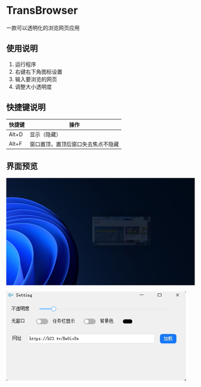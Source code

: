 # TransBrowser
一款可以透明化的浏览网页应用



## 使用说明

1. 运行程序
2. 右键右下角图标设置
3. 输入要浏览的网页
4. 调整大小透明度


## 快捷键说明

| 快捷键 | 操作|
| --- | --- | 
|  Alt+D|  显示（隐藏）|  
|  Alt+F|  窗口置顶，置顶后窗口失去焦点不隐藏|  


## 界面预览
![image](preview/main.png)

![image](preview/setting.png)